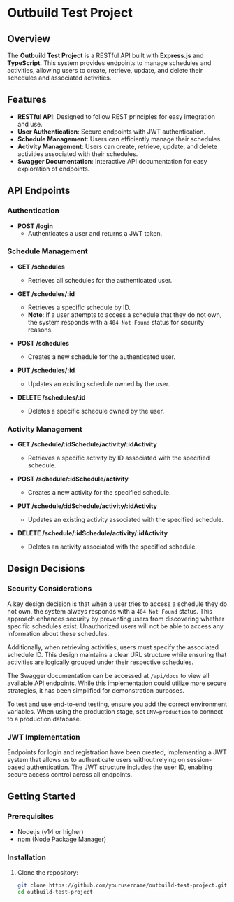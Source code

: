 # Outbuild Test Project

## Overview

The **Outbuild Test Project** is a RESTful API built with **Express.js** and **TypeScript**. This system provides endpoints to manage schedules and activities, allowing users to create, retrieve, update, and delete their schedules and associated activities.

## Features

- **RESTful API**: Designed to follow REST principles for easy integration and use.
- **User Authentication**: Secure endpoints with JWT authentication.
- **Schedule Management**: Users can efficiently manage their schedules.
- **Activity Management**: Users can create, retrieve, update, and delete activities associated with their schedules.
- **Swagger Documentation**: Interactive API documentation for easy exploration of endpoints.

## API Endpoints

### Authentication

- **POST /login**
  - Authenticates a user and returns a JWT token.

### Schedule Management

- **GET /schedules**
  - Retrieves all schedules for the authenticated user.
  
- **GET /schedules/:id**
  - Retrieves a specific schedule by ID. 
  - **Note**: If a user attempts to access a schedule that they do not own, the system responds with a `404 Not Found` status for security reasons.

- **POST /schedules**
  - Creates a new schedule for the authenticated user.

- **PUT /schedules/:id**
  - Updates an existing schedule owned by the user.

- **DELETE /schedules/:id**
  - Deletes a specific schedule owned by the user.

### Activity Management

- **GET /schedule/:idSchedule/activity/:idActivity**
  - Retrieves a specific activity by ID associated with the specified schedule.

- **POST /schedule/:idSchedule/activity**
  - Creates a new activity for the specified schedule.

- **PUT /schedule/:idSchedule/activity/:idActivity**
  - Updates an existing activity associated with the specified schedule.

- **DELETE /schedule/:idSchedule/activity/:idActivity**
  - Deletes an activity associated with the specified schedule.

## Design Decisions

### Security Considerations

A key design decision is that when a user tries to access a schedule they do not own, the system always responds with a `404 Not Found` status. This approach enhances security by preventing users from discovering whether specific schedules exist. Unauthorized users will not be able to access any information about these schedules.

Additionally, when retrieving activities, users must specify the associated schedule ID. This design maintains a clear URL structure while ensuring that activities are logically grouped under their respective schedules.

The Swagger documentation can be accessed at `/api/docs` to view all available API endpoints. While this implementation could utilize more secure strategies, it has been simplified for demonstration purposes.

To test and use end-to-end testing, ensure you add the correct environment variables. When using the production stage, set `ENV=production` to connect to a production database.

### JWT Implementation

Endpoints for login and registration have been created, implementing a JWT system that allows us to authenticate users without relying on session-based authentication. The JWT structure includes the user ID, enabling secure access control across all endpoints.

## Getting Started

### Prerequisites

- Node.js (v14 or higher)
- npm (Node Package Manager)

### Installation

1. Clone the repository:
   ```bash
   git clone https://github.com/yourusername/outbuild-test-project.git
   cd outbuild-test-project
